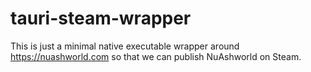 # tauri-steam-wrapper

This is just a minimal native executable wrapper around https://nuashworld.com so that we can publish NuAshworld on Steam.
